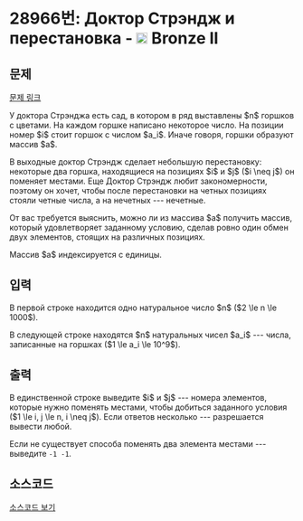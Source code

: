 # 28966번: Доктор Стрэндж и перестановка - <img src="https://static.solved.ac/tier_small/4.svg" style="height:20px" /> Bronze II

<!-- performance -->

<!-- 문제 제출 후 깃허브에 푸시를 했을 때 제출한 코드의 성능이 입력될 공간입니다.-->

<!-- end -->

## 문제

[문제 링크](https://boj.kr/28966)


<p>У доктора Стрэнджа есть сад, в котором в ряд выставлены $n$ горшков с цветами. На каждом горшке написано некоторое число. На позиции номер $i$ стоит горшок с числом $a_i$. Иначе говоря, горшки образуют массив $a$.</p>

<p>В выходные доктор Стрэндж сделает небольшую перестановку: некоторые два горшка, находящиеся на позициях $i$ и $j$ ($i \neq j$) он поменяет местами. Еще Доктор Стрэндж любит закономерности, поэтому он хочет, чтобы после перестановки на четных позициях стояли четные числа, а на нечетных --- нечетные.</p>

<p>От вас требуется выяснить, можно ли из массива $a$ получить массив, который удовлетворяет заданному условию, сделав ровно один обмен двух элементов, стоящих на различных позициях.</p>

<p>Массив $a$ индексируется с единицы.</p>



## 입력


<p>В первой строке находится одно натуральное число $n$ ($2 \le n \le 1000$).</p>

<p>В следующей строке находятся $n$ натуральных чисел $a_i$ --- числа, записанные на горшках ($1 \le a_i \le 10^9$).</p>



## 출력


<p>В единственной строке выведите $i$ и $j$ --- номера элементов, которые нужно поменять местами, чтобы добиться заданного условия ($1 \le i, j \le n, i \neq j$). Если ответов несколько --- разрешается вывести любой.</p>

<p>Если не существует способа поменять два элемента местами --- выведите <code>-1 -1</code>.</p>



## 소스코드

[소스코드 보기](Доктор%20Стрэндж%20и%20перестановка.py)